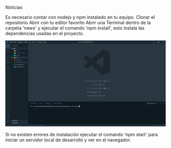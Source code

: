Noticias

Es necesario contar con nodejs y npm instalado en tu equipo.
Clonar el repositorio
Abrir con tu editor favorito
Abrir una Terminal dentro de la carpeta 'news' y ejecutar el comando 'npm install', esto instala las dependencias usadas en el proyecto.

![Repositorio en VSCode](https://raw.githubusercontent.com/Davidtrejo590/news/master/img/npm_install.PNG)

Si no existen errores de instalación ejecutar el comando 'npm start' para iniciar un servidor local de desarrollo y ver en el navegador.

